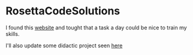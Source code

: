 # RosettaCodeSolutions
I found this <a title="website" href="https://rosettacode.org/wiki/Rosetta_Code" target="_blank" >website</a> and tought that a task a day could be nice to train my skills.

I'll also update some didactic project seen <a title="here" href="https://github.com/florinpop17/app-ideas" target="_blank" >here</a>
